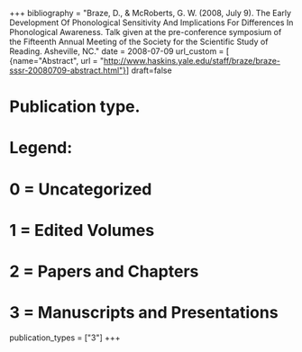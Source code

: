 +++
bibliography = "Braze, D., & McRoberts, G. W. (2008, July 9). The Early Development Of Phonological Sensitivity And Implications For Differences In Phonological Awareness. Talk given at the pre-conference symposium of the Fifteenth Annual Meeting of the Society for the Scientific Study of Reading. Asheville, NC."
date = 2008-07-09
url_custom = [ {name="Abstract", url = "http://www.haskins.yale.edu/staff/braze/braze-sssr-20080709-abstract.html"}]
draft=false
# Publication type.
# Legend:
# 0 = Uncategorized
# 1 = Edited Volumes
# 2 = Papers and Chapters
# 3 = Manuscripts and Presentations
publication_types = ["3"]
+++